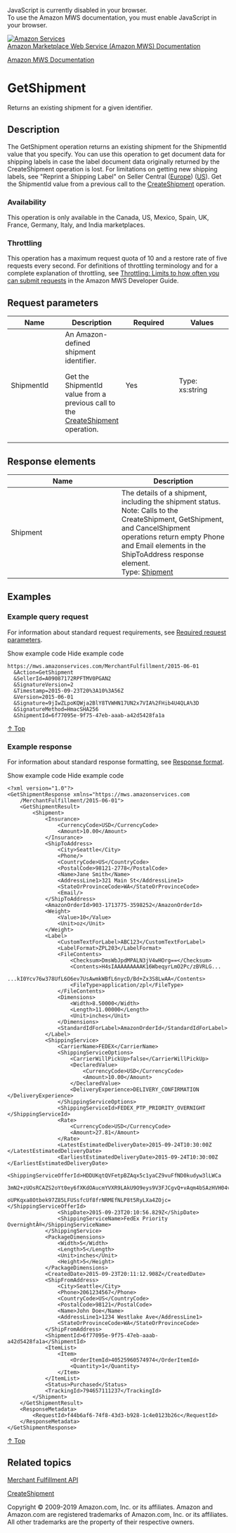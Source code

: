 <div id="MWSDX_noscript">

JavaScript is currently disabled in your browser.  
To use the Amazon MWS documentation, you must enable JavaScript in your
browser.

</div>

<div id="MWSDX_divtop">

[![Amazon
Services](https://images-na.ssl-images-amazon.com/images/G/08/mwsportal/fr_FR/amazonservices.gif
"Amazon Services")](http://services.amazon.fr)  
<span id="MWSDX_titlebar">[Amazon Marketplace Web Service (Amazon MWS)
Documentation](https://developer.amazonservices.fr/gp/mws/docs.html)</span>

</div>

<div id="MWSDX_divbottom">

<div id="MWSDX_divleft">

<div id="MWSDX_toc">

</div>

</div>

<div id="MWSDX_divright">

<div id="MWSDX_content">

<span id="MWSDX_breadcrumbs">[Amazon MWS
Documentation](https://developer.amazonservices.fr/gp/mws/docs.html)</span>

<div id="MerchFulFill_GetShipment" class="nested0">

# GetShipment

<div class="body">

<span class="ph">Returns an existing shipment for a given
identifier.</span>

</div>

<div id="Description" class="topic concept nested1">

## Description

<div class="body conbody">

The <span class="keyword apiname">GetShipment</span> operation returns
an existing shipment for the
<span class="keyword parmname">ShipmentId</span> value that you specify.
You can use this operation to get document data for shipping labels in
case the label document data originally returned by the
<span class="keyword apiname">CreateShipment</span> operation is lost.
For limitations on getting new shipping labels, see "Reprint a Shipping
Label" on Seller Central
([Europe](https://sellercentral.amazon.co.uk/gp/help/200202250))
([US](https://sellercentral.amazon.com/gp/help/200202250)).
<span class="ph">Get the
<span class="keyword parmname">ShipmentId</span> value from a previous
call to the [CreateShipment](MerchFulfill_CreateShipment.md)
operation.</span>

<div class="section">

### Availability

This operation is only available in the Canada, US, Mexico, Spain, UK,
France, Germany, Italy, and India marketplaces.

</div>

<div class="section">

### Throttling

<span class="ph">This operation has a maximum request quota of 10 and a
restore rate of five requests every second. For definitions of
throttling terminology and for a complete explanation of throttling, see
[Throttling: Limits to how often you can submit
requests](../dev_guide/DG_Throttling.md) in the
<span class="ph">Amazon MWS Developer Guide</span>.</span>

</div>

</div>

</div>

<div id="RequestParameters" class="topic reference nested1">

## Request parameters

<div class="body refbody">

<div class="tablenoborder">

<table>
<colgroup>
<col style="width: 25%" />
<col style="width: 25%" />
<col style="width: 25%" />
<col style="width: 25%" />
</colgroup>
<thead>
<tr class="header">
<th>Name</th>
<th>Description</th>
<th>Required</th>
<th>Values</th>
</tr>
</thead>
<tbody>
<tr class="odd">
<td><span class="keyword parmname">ShipmentId</span></td>
<td><span id="RequestParameters__d37968e269" class="ph">An Amazon-defined shipment identifier.</span>
<p><span id="RequestParameters__d37968e272" class="ph">Get the <span class="keyword parmname">ShipmentId</span> value from a previous call to the <a href="MerchFulfill_CreateShipment.md" class="xref">CreateShipment</a> operation.</span></p></td>
<td>Yes</td>
<td><span class="ph">Type: xs:string</span></td>
</tr>
</tbody>
</table>

</div>

</div>

</div>

<div id="ResponseElements" class="topic reference nested1">

## Response elements

<div class="body refbody">

<div class="tablenoborder">

<table>
<colgroup>
<col style="width: 50%" />
<col style="width: 50%" />
</colgroup>
<thead>
<tr class="header">
<th>Name</th>
<th>Description</th>
</tr>
</thead>
<tbody>
<tr class="odd">
<td><span class="keyword parmname">Shipment</span></td>
<td><span class="ph">The details of a shipment, including the shipment status.</span>
<div class="p">
<div class="note note">
<span class="notetitle">Note:</span> Calls to the <span class="keyword apiname">CreateShipment</span>, <span class="keyword apiname">GetShipment</span>, and <span class="keyword apiname">CancelShipment</span> operations return empty <span class="keyword parmname">Phone</span> and <span class="keyword parmname">Email</span> elements in the <span class="keyword parmname">ShipToAddress</span> response element.
</div>
Type: <a href="MerchFulfill_Datatypes.md#Shipment" class="xref" title="The details of a shipment, including the shipment status.">Shipment</a>
</div></td>
</tr>
</tbody>
</table>

</div>

</div>

</div>

<div id="Examples" class="topic reference nested1">

## Examples

<div class="body refbody">

<div class="section">

### Example query request

<span class="ph">For information about standard request requirements,
see [Required request
parameters](../dev_guide/DG_RequiredRequestParameters.md).</span>

<span class="ph expander"> <span class="keyword parmname xshow">Show
example code</span> <span class="keyword parmname xhide">Hide example
code</span> </span>

<div class="sectiondiv content">

``` pre codeblock
https://mws.amazonservices.com/MerchantFulfillment/2015-06-01
  &Action=GetShipment
  &SellerId=A09087172RPFTMV0PGAN2
  &SignatureVersion=2
  &Timestamp=2015-09-23T20%3A10%3A56Z
  &Version=2015-06-01
  &Signature=9jIwZLpoKQWja2BlY8TVWHN17UN2x7VIA%2FHib4U4QLA%3D
  &SignatureMethod=HmacSHA256
  &ShipmentId=6f77095e-9f75-47eb-aaab-a42d5428fa1a
```

[↑ Top](#Examples)

</div>

</div>

<div class="section">

### Example response

<span class="ph">For information about standard response formatting, see
[Response format](../dev_guide/DG_ResponseFormat.md).</span>

<span class="ph expander"> <span class="keyword parmname xshow">Show
example code</span> <span class="keyword parmname xhide">Hide example
code</span> </span>

<div class="sectiondiv content">

``` pre codeblock
<?xml version="1.0"?>
<GetShipmentResponse xmlns="https://mws.amazonservices.com
    /MerchantFulfillment/2015-06-01">
    <GetShipmentResult>
        <Shipment>
            <Insurance>
                <CurrencyCode>USD</CurrencyCode>
                <Amount>10.00</Amount>
            </Insurance>
            <ShipToAddress>
                <City>Seattle</City>
                <Phone/>
                <CountryCode>US</CountryCode>
                <PostalCode>98121-2778</PostalCode>
                <Name>Jane Smith</Name>
                <AddressLine1>321 Main St</AddressLine1>
                <StateOrProvinceCode>WA</StateOrProvinceCode>
                <Email/>
            </ShipToAddress>
            <AmazonOrderId>903-1713775-3598252</AmazonOrderId>
            <Weight>
                <Value>10</Value>
                <Unit>oz</Unit>
            </Weight>
            <Label>
                <CustomTextForLabel>ABC123</CustomTextForLabel>
                <LabelFormat>ZPL203</LabelFormat>
                <FileContents>
                    <Checksum>DmsWbJpdMPALN3jV4wHOrg==</Checksum>
                    <Contents>H4sIAAAAAAAAAK16WbeqyrLmO2Pc/zBVRLG...
                        ...kI0Ycv76w378UfL6O6ev7UsAwmkWBfL6nycD/Bd+Zx3S8LwAA</Contents>
                    <FileType>application/zpl</FileType>                    
                </FileContents>
                <Dimensions>
                    <Width>8.50000</Width>
                    <Length>11.00000</Length>
                    <Unit>inches</Unit>
                </Dimensions>
                <StandardIdForLabel>AmazonOrderId</StandardIdForLabel>
            </Label>
            <ShippingService>
                <CarrierName>FEDEX</CarrierName>
                <ShippingServiceOptions>
                    <CarrierWillPickUp>false</CarrierWillPickUp>
                    <DeclaredValue>
                        <CurrencyCode>USD</CurrencyCode>
                        <Amount>10.00</Amount>
                    </DeclaredValue>
                    <DeliveryExperience>DELIVERY_CONFIRMATION </DeliveryExperience>
                </ShippingServiceOptions>
                <ShippingServiceId>FEDEX_PTP_PRIORITY_OVERNIGHT </ShippingServiceId>
                <Rate>
                    <CurrencyCode>USD</CurrencyCode>
                    <Amount>27.81</Amount>
                </Rate>
                <LatestEstimatedDeliveryDate>2015-09-24T10:30:00Z </LatestEstimatedDeliveryDate>
                <EarliestEstimatedDeliveryDate>2015-09-24T10:30:00Z </EarliestEstimatedDeliveryDate>
                <ShippingServiceOfferId>HDDUKqtQVFetpBZAqx5c1yaCZ9vuFfND0kudyw3lLWCa
                    3mN2+zUOsRCAZS2oYt0ey6fXKdOAucmYVXR9LAkU9O9eys9V3FJCgvQ+vAqm4bSAzHVH04vD8oLy
                    oUPKqxa8Otbek97Z85LFUSsfcUf8frNRMEfNLP8t5RyLXa4ZOjc=</ShippingServiceOfferId>
                <ShipDate>2015-09-23T20:10:56.829Z</ShipDate>
                <ShippingServiceName>FedEx Priority OvernightÂ®</ShippingServiceName>
            </ShippingService>
            <PackageDimensions>
                <Width>5</Width>
                <Length>5</Length>
                <Unit>inches</Unit>
                <Height>5</Height>
            </PackageDimensions>
            <CreatedDate>2015-09-23T20:11:12.908Z</CreatedDate>
            <ShipFromAddress>
                <City>Seattle</City>
                <Phone>2061234567</Phone>
                <CountryCode>US</CountryCode>
                <PostalCode>98121</PostalCode>
                <Name>John Doe</Name>
                <AddressLine1>1234 Westlake Ave</AddressLine1>
                <StateOrProvinceCode>WA</StateOrProvinceCode>
            </ShipFromAddress>
            <ShipmentId>6f77095e-9f75-47eb-aaab-a42d5428fa1a</ShipmentId>
            <ItemList>
                <Item>
                    <OrderItemId>40525960574974</OrderItemId>
                    <Quantity>1</Quantity>
                </Item>
            </ItemList>
            <Status>Purchased</Status>
            <TrackingId>794657111237</TrackingId>
        </Shipment>
    </GetShipmentResult>
    <ResponseMetadata>
        <RequestId>f44b6af6-74f8-43d3-b928-1c4e0123b26c</RequestId>
    </ResponseMetadata>
</GetShipmentResponse>
```

[↑ Top](#Examples)

</div>

</div>

</div>

</div>

<div id="RelatedTopics" class="topic nested1">

## Related topics

<div class="body">

[Merchant Fulfillment API](../merch_fulfill/MerchFulfill_Overview.md)

[CreateShipment](MerchFulfill_CreateShipment.md)

</div>

</div>

</div>

<div id="MWSDX_footer">

Copyright © 2009-2019 Amazon.com, Inc. or its affiliates. Amazon and
Amazon.com are registered trademarks of Amazon.com, Inc. or its
affiliates. All other trademarks are the property of their respective
owners.

</div>

</div>

</div>

<div style="clear: both;">

</div>

</div>
